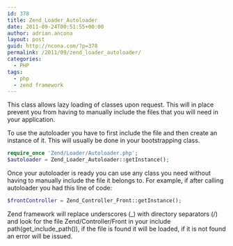 ```yaml
---
id: 378
title: Zend_Loader_Autoloader
date: 2011-09-24T00:51:55+00:00
author: adrian.ancona
layout: post
guid: http://ncona.com/?p=378
permalink: /2011/09/zend_loader_autoloader/
categories:
  - PHP
tags:
  - php
  - zend framework
---
```

This class allows lazy loading of classes upon request. This will in place prevent you from having to manually include the files that you will need in your application.

To use the autoloader you have to first include the file and then create an instance of it. This will usually be done in your bootstrapping class.

```php
require_once 'Zend/Loader/Autoloader.php';
$autoloader = Zend_Loader_Autoloader::getInstance();
```

Once your autoloader is ready you can use any class you need without having to manually include the file it belongs to. For example, if after calling autoloader you had this line of code:

```php
$frontController = Zend_Controller_Front::getInstance();
```

Zend framework will replace underscores (\_) with directory separators (/) and look for the file Zend/Controller/Front in your include path(get\_include_path()), if the file is found it will be loaded, if it is not found an error will be issued.

<!--more-->
